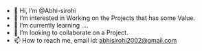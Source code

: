- 👋 Hi, I’m @Abhi-sirohi
- 👀 I’m interested in Working on the Projects that has some Value.
- 🌱 I’m currently learning ....
- 💞️ I’m looking to collaborate on a Project.
- 📫 How to reach me, email id: abhisirohi2002@gmail.com

<!---
Abhi-sirohi/Abhi-sirohi is a ✨ special ✨ repository because its `README.md` (this file) appears on your GitHub profile.
You can click the Preview link to take a look at your changes.
--->
